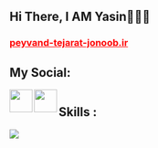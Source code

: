 <h2> Hi There, I AM Yasin🙋🏻‍♂️</h2>
<h3><a href="https://peyvand-tejarat-jonoob.ir" style="test-decoration:none; color:red;" target=_blank > peyvand-tejarat-jonoob.ir </a> </h3>
<h2>My Social: </h2> 

<a href='https://t.me/yas3in_official'>
  <img align='left' style='height:40px;' src="https://upload.wikimedia.org/wikipedia/commons/thumb/8/82/Telegram_logo.svg/512px-Telegram_logo.svg.png?20220101141644" />
</a>
<a href='https://www.instagram.com/yas3in_official/'>
  <img align='left' style='height:40px;' src="[images.jpeg](https://www.google.com/imgres?q=instagram%20lgon%20png%20svg&imgurl=https%3A%2F%2Fimg.freepik.com%2Fpremium-vector%2Finstagram-vector-logo-icon-social-media-logotype_901408-395.jpg&imgrefurl=https%3A%2F%2Fwww.freepik.com%2Ffree-photos-vectors%2Finstagram-logo-svg&docid=6pZhaFVcYcC-YM&tbnid=riV-WdA9I80ijM&vet=12ahUKEwjJjqSHjfWJAxWOHXcKHdmIL04QM3oECCIQAA..i&w=626&h=626&hcb=2&ved=2ahUKEwjJjqSHjfWJAxWOHXcKHdmIL04QM3oECCIQAA)" />
</a>

</br>

</h4>

<h2 style="margin-top: 10px;"> Skills : </h2>
<img src="https://skillicons.dev/icons?i=py,git,github,vscode,css,html,django" />

